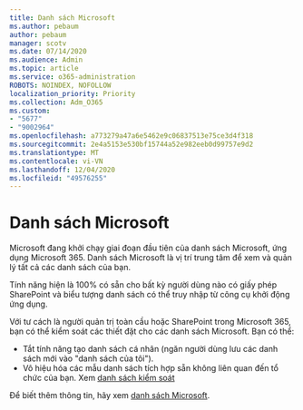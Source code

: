 ```yaml
---
title: Danh sách Microsoft
ms.author: pebaum
author: pebaum
manager: scotv
ms.date: 07/14/2020
ms.audience: Admin
ms.topic: article
ms.service: o365-administration
ROBOTS: NOINDEX, NOFOLLOW
localization_priority: Priority
ms.collection: Adm_O365
ms.custom:
- "5677"
- "9002964"
ms.openlocfilehash: a773279a47a6e5462e9c06837513e75ce3d4f318
ms.sourcegitcommit: 2e4a5153e530bf15744a52e982eeb0d99757e9d2
ms.translationtype: MT
ms.contentlocale: vi-VN
ms.lasthandoff: 12/04/2020
ms.locfileid: "49576255"
---
```

# <a name="microsoft-lists"></a>Danh sách Microsoft

Microsoft đang khởi chạy giai đoạn đầu tiên của danh sách Microsoft, ứng dụng Microsoft 365. Danh sách Microsoft là vị trí trung tâm để xem và quản lý tất cả các danh sách của bạn.  
  
Tính năng hiện là 100% có sẵn cho bất kỳ người dùng nào có giấy phép SharePoint và biểu tượng danh sách có thể truy nhập từ công cụ khởi động ứng dụng.

Với tư cách là người quản trị toàn cầu hoặc SharePoint trong Microsoft 365, bạn có thể kiểm soát các thiết đặt cho các danh sách Microsoft. Bạn có thể:

- Tắt tính năng tạo danh sách cá nhân (ngăn người dùng lưu các danh sách mới vào "danh sách của tôi").
- Vô hiệu hóa các mẫu danh sách tích hợp sẵn không liên quan đến tổ chức của bạn.
Xem [danh sách kiểm soát](https://docs.microsoft.com/sharepoint/control-lists)

Để biết thêm thông tin, hãy xem [danh sách Microsoft](https://aka.ms/microsoftlists).

